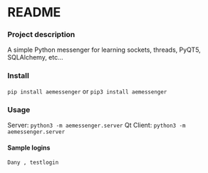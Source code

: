 # README #


### Project description ###

A simple Python messenger for learning sockets, threads, PyQT5, SQLAlchemy, etc...

### Install ###

```pip install aemessenger```
or
```pip3 install aemessenger```

### Usage ###

Server: ```python3 -m aemessenger.server```
Qt Client: ```python3 -m aemessenger.server```

#### Sample logins ####
```Dany , testlogin```

